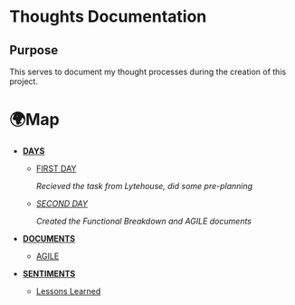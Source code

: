 # Thoughts Documentation

## Purpose

This serves to document my thought processes during the creation of this project.

# 🌍Map

- [**DAYS**](./mocs/days.md)
  
  - [FIRST DAY](./days/27Sept2023.md)
    
    *Recieved the task from Lytehouse, did some pre-planning*
  
  - [*SECOND DAY*](./days/28Sept2023.md)
    
    *Created the Functional Breakdown and AGILE documents*

- [**DOCUMENTS**](./mocs/documents.md)
  
  - [AGILE](./documents/agile.md)

- [**SENTIMENTS**](./mocs/sentiments.md)
  
  - [Lessons Learned](./sentiments/lessons.md)
